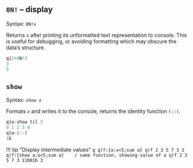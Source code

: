## `0N!` – display

Syntax: `0N!x`

Returns `x` after printing its unformatted text representation to console. This is useful for debugging, or avoiding formatting which may obscure the data’s structure.
```q
q)2+0N!3
3
5
```


## `show`

Syntax: `show x`

Formats `x` and writes it to the console, returns the identity function `(::)`.
```q
q)a:show til 5
0 1 2 3 4
q)a~(::)
1b
```

!!! tip "Display intermediate values"
    ```q
    q)f:{a:x<5;sum a}
    q)f 2 3 5 7 3
    3
    q)f:{show a:x<5;sum a}    / same function, showing value of a
    q)f 2 3 5 7 3
    11001b
    3
    ```

